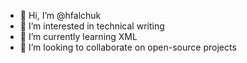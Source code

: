 - 👋 Hi, I’m @hfalchuk
- 👀 I’m interested in technical writing
- 🌱 I’m currently learning XML
- 💞️ I’m looking to collaborate on open-source projects

<!---
hfalchuk/hfalchuk is a ✨ special ✨ repository because its `README.md` (this file) appears on your GitHub profile.
You can click the Preview link to take a look at your changes.
--->
